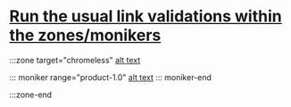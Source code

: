 # [Run the usual link validations within the zones/monikers](https://ceapex.visualstudio.com/Engineering/_workitems/edit/53361)

:::zone target="chromeless"
[alt text](http://docs.microsoft.com/en-US)

::: moniker range="product-1.0"
[alt text](http://docs.microsoft.com/en-au)
::: moniker-end

:::zone-end
